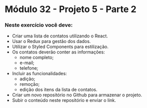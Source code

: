 # Módulo 32 - Projeto 5 - Parte 2

### Neste exercício você deve:

- Criar uma lista de contatos utilizando o React.
- Usar o Redux para gestão dos dados.
- Utilizar o Styled Components para estilização.
- Os contatos deverão conter as informações:
  - nome completo;
  - e-mail;
  - telefone;
- Incluir as funcionalidades:
  - adição;
  - remoção;
  - edição dos itens da lista de contatos.
- Criar um novo repositório no Github para armazenar o projeto.
- Subir o conteúdo neste repositório e enviar o link.
